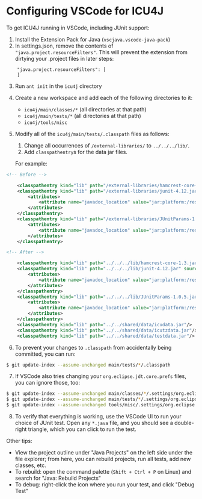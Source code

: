 <!--- © 2020 and later: Unicode, Inc. and others. ---> 
<!--- License & terms of use: http://www.unicode.org/copyright.html --->

# Configuring VSCode for ICU4J

To get ICU4J running in VSCode, including JUnit support:

1. Install the Extension Pack for Java (`vscjava.vscode-java-pack`)
2. In settings.json, remove the contents of `"java.project.resourceFilters"`. This will prevent the extension from dirtying your .project files in later steps:

```
    "java.project.resourceFilters": [
    ]
```

3. Run `ant init` in the `icu4j` directory
4. Create a new workspace and add each of the following directories to it:
    - `icu4j/main/classes/*` (all directories at that path)
    - `icu4j/main/tests/*` (all directories at that path)
    - `icu4j/tools/misc`
5. Modify all of the `icu4j/main/tests/.classpath` files as follows:
    1. Change all occurrences of `/external-libraries/` to `../../../lib/`.
    2. Add `classpathentry`s for the data jar files.
    
    For example:

```xml
<!-- Before -->

	<classpathentry kind="lib" path="/external-libraries/hamcrest-core-1.3.jar"/>
	<classpathentry kind="lib" path="/external-libraries/junit-4.12.jar" sourcepath="/external-libraries/junit-4.12-sources.jar">
		<attributes>
			<attribute name="javadoc_location" value="jar:platform:/resource/external-libraries/junit-4.12-javadoc.jar!/"/>
		</attributes>
	</classpathentry>
	<classpathentry kind="lib" path="/external-libraries/JUnitParams-1.0.5.jar" sourcepath="/external-libraries/JUnitParams-1.0.5-sources.jar">
		<attributes>
			<attribute name="javadoc_location" value="jar:platform:/resource/external-libraries/JUnitParams-1.0.5-javadoc.jar!/"/>
		</attributes>
	</classpathentry>

<!-- After -->

	<classpathentry kind="lib" path="../../../lib/hamcrest-core-1.3.jar"/>
	<classpathentry kind="lib" path="../../../lib/junit-4.12.jar" sourcepath="../../../lib/junit-4.12-sources.jar">
		<attributes>
			<attribute name="javadoc_location" value="jar:platform:/resource/../../../lib/junit-4.12-javadoc.jar!/"/>
		</attributes>
	</classpathentry>
	<classpathentry kind="lib" path="../../../lib/JUnitParams-1.0.5.jar" sourcepath="../../../lib/JUnitParams-1.0.5-sources.jar">
		<attributes>
			<attribute name="javadoc_location" value="jar:platform:/resource/../../../lib/JUnitParams-1.0.5-javadoc.jar!/"/>
		</attributes>
	</classpathentry>
	<classpathentry kind="lib" path="../../shared/data/icudata.jar"/>
	<classpathentry kind="lib" path="../../shared/data/icutzdata.jar"/>
	<classpathentry kind="lib" path="../../shared/data/testdata.jar"/>
```

6. To prevent your changes to `.classpath` from accidentally being committed, you can run:

```bash
$ git update-index --assume-unchanged main/tests/*/.classpath
```

7. If VSCode also tries changing your `org.eclipse.jdt.core.prefs` files, you can ignore those, too:

```bash
$ git update-index --assume-unchanged main/classes/*/.settings/org.eclipse.jdt.core.prefs
$ git update-index --assume-unchanged main/tests/*/.settings/org.eclipse.jdt.core.prefs
$ git update-index --assume-unchanged tools/misc/.settings/org.eclipse.jdt.core.prefs
```

8. To verify that everything is working, use the VSCode UI to run your choice of JUnit test. Open any `*.java` file, and you should see a double-right triangle, which you can click to run the test.

Other tips:

- View the project outline under "Java Projects" on the left side under the file explorer; from here, you can rebuild projects, run all tests, add new classes, etc.
- To rebuild: open the command palette (`Shift + Ctrl + P` on Linux) and search for "Java: Rebuild Projects"
- To debug: right-click the icon where you run your test, and click "Debug Test"
